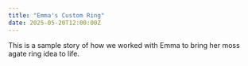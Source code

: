 ```yaml
---
title: "Emma's Custom Ring"
date: 2025-05-20T12:00:00Z
---
```


This is a sample story of how we worked with Emma to bring her moss agate ring idea to life.